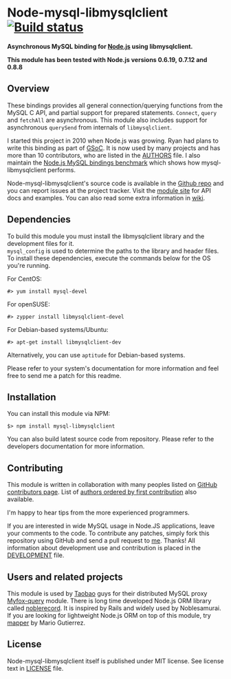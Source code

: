Node-mysql-libmysqlclient [![Build status][Build status image]][Build status URL]
=================================================================================

**Asynchronous MySQL binding for [Node.js] using libmysqlclient.**

**This module has been tested with Node.js versions 0.6.19, 0.7.12 and 0.8.8**

[Node.js]: http://nodejs.org/
[Build status image]: https://secure.travis-ci.org/Sannis/node-mysql-libmysqlclient.png?branch=master
[Build status URL]: http://travis-ci.org/Sannis/node-mysql-libmysqlclient


Overview
--------

These bindings provides all general connection/querying functions from the MySQL C API,
and partial support for prepared statements. `Connect`, `query` and `fetchAll` are asynchronous.
This module also includes support for asynchronous `querySend` from internals of `libmysqlclient`.

I started this project in 2010 when Node.js was growing. Ryan had plans to write this binding as part of [GSoC].
It is now used by many projects and has more than 10 contributors,
who are listed in the [AUTHORS](https://github.com/Sannis/node-mysql-libmysqlclient/blob/master/AUTHORS) file.
I also maintain the [Node.js MySQL bindings benchmark] which shows how mysql-libmysqlclient performs.

Node-mysql-libmysqlclient's source code is available in the [Github repo] and you can report issues at the project tracker.
Visit the [module site] for API docs and examples. You can also read some extra information in [wiki].

[GSoC]: http://code.google.com/soc/
[Node.js MySQL bindings benchmark]: https://github.com/Sannis/node-mysql-benchmarks
[GitHub repo]: https://github.com/Sannis/node-mysql-libmysqlclient
[module site]: http://sannis.github.com/node-mysql-libmysqlclient
[wiki]: https://github.com/Sannis/node-mysql-libmysqlclient/wiki


Dependencies
------------

To build this module you must install the libmysqlclient library and the development files for it.  
`mysql_config` is used to determine the paths to the library and header files.  
To install these dependencies, execute the commands below for the OS you're running.

For CentOS:

    #> yum install mysql-devel

For openSUSE:

    #> zypper install libmysqlclient-devel

For Debian-based systems/Ubuntu:

    #> apt-get install libmysqlclient-dev

Alternatively, you can use `aptitude` for Debian-based systems.

Please refer to your system's documentation for more information and feel free to send me a patch for this readme.


Installation
------------

You can install this module via NPM:

    $> npm install mysql-libmysqlclient

You can also build latest source code from repository.
Please refer to the developers documentation for more information.


Contributing
------------

This module is written in collaboration with many peoples listed on [GitHub contributors page].
List of [authors ordered by first contribution] also available.

I'm happy to hear tips from the more experienced programmers.

If you are interested in wide MySQL usage in Node.JS applications,
leave your comments to the code.
To contribute any patches, simply fork this repository using GitHub
and send a pull request to [me](https://github.com/Sannis). Thanks!
All information about development use and contribution is placed in the [DEVELOPMENT] file.

[GitHub contributors page]: https://github.com/Sannis/node-mysql-libmysqlclient/graphs/contributors
[authors ordered by first contribution]: https://github.com/Sannis/node-mysql-libmysqlclient/blob/master/AUTHORS
[DEVELOPMENT]: https://github.com/Sannis/node-mysql-libmysqlclient/blob/master/DEVELOPMENT.markdown


Users and related projects
--------------------------

This module is used by [Taobao](http://taobao.com) guys
for their distributed MySQL proxy [Myfox-query](https://github.com/vincent-zhao/Myfox-query-module) module.
There is long time developed Node.js ORM library called [noblerecord](https://github.com/noblesamurai/noblerecord).
It is inspired by Rails and widely used by Noblesamurai.
If you are looking for lightweight Node.js ORM on top of this module,
try [mapper](https://github.com/mgutz/mapper) by Mario Gutierrez.


License
-------

Node-mysql-libmysqlclient itself is published under MIT license.
See license text in [LICENSE](https://github.com/Sannis/node-mysql-libmysqlclient/blob/master/LICENSE) file.
